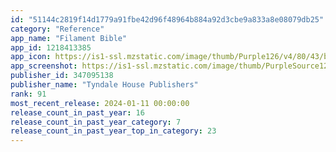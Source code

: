 ```yaml
---
id: "51144c2819f14d1779a91fbe42d96f48964b884a92d3cbe9a833a8e08079db25"
category: "Reference"
app_name: "Filament Bible"
app_id: 1218413385
app_icon: https://is1-ssl.mzstatic.com/image/thumb/Purple126/v4/80/43/b6/8043b6a0-c122-ecb1-0205-98159471d20f/AppIcon-0-0-1x_U007emarketing-0-7-0-sRGB-85-220.png/1024x1024bb.png
app_screenshot: https://is1-ssl.mzstatic.com/image/thumb/PurpleSource126/v4/19/76/a8/1976a8c2-5f5c-547d-0792-40d211e50e05/22e7b58a-5a45-4cfc-b0ce-d449ed91c667_Mobile_Filament_v3_iPhone6-5_01.png/1242x2688bb.png
publisher_id: 347095138
publisher_name: "Tyndale House Publishers"
rank: 91
most_recent_release: 2024-01-11 00:00:00
release_count_in_past_year: 16
release_count_in_past_year_category: 7
release_count_in_past_year_top_in_category: 23
---
```

